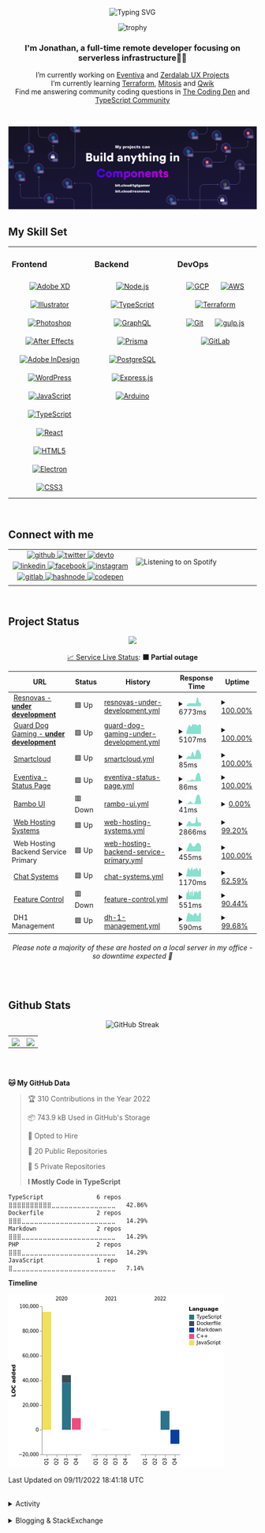 <div align="center">

![Typing SVG](https://readme-typing-svg.demolab.com?font=Fira+Code&pause=1000&color=1AA9F7¢er=true&vCenter=true&width=275&lines=%3C+%F0%9F%91%8B+Hola%2C+World!+%3E;%3C+%F0%9F%91%8B+Hello%2C+World!+%3E;%3C+%F0%9F%91%8B+Bonjour%2C+World!+%3E;%3C+%F0%9F%91%8B+Welcome%2C+World+%3E)

</div>

<div align="center">

![trophy](https://github-profile-trophy.vercel.app/?username=tgtgamer&no-bg=true&no-frame=true&column=-1&margin-w=15)

</div>  
  
<div align="center">
  
###  I'm Jonathan, a full-time remote developer focusing on serverless infrastructure👨‍💻

I’m currently working on [Eventiva](https://github.com/resnovas/eventiva) and [Zerdalab UX Projects](https://github.com/Zerdalab)  
I’m currently learning [Terraform](https://www.terraform.io/), [Mitosis](https://mitosis.builder.io/) and [Qwik](https://qwik.builder.io/)  
Find me answering community coding questions in [The Coding Den](https://discord.com/invite/code) and [TypeScript Community](https://discord.gg/typescript)

</div>
<br/>

<div align="center">

[![bit.cloud](./assets/Bit.cloud.png)](https://bit.cloud/tgtgamer)

</div>

## My Skill Set

<table><tr><td valign="top" width="33%">

### Frontend

<div align="center">  
<a href="https://www.adobe.com/in/products/xd.html" target="_blank"><img style="margin: 10px" src="https://profilinator.rishav.dev/skills-assets/adobexd.png" alt="Adobe XD" height="50" /></a>  
<a href="https://www.adobe.com/in/products/illustrator.html" target="_blank"><img style="margin: 10px" src="https://profilinator.rishav.dev/skills-assets/adobe_illustrator-icon.svg" alt="Illustrator" height="50" /></a>  
<a href="https://www.adobe.com/in/products/photoshop.html" target="_blank"><img style="margin: 10px" src="https://profilinator.rishav.dev/skills-assets/photoshop-plain.svg" alt="Photoshop" height="50" /></a>  
<a href="https://www.adobe.com/in/products/aftereffects.html" target="_blank"><img style="margin: 10px" src="https://profilinator.rishav.dev/skills-assets/aftereffects.png" alt="After Effects" height="50" /></a>  
<a href="https://www.adobe.com/in/products/indesign.html" target="_blank"><img style="margin: 10px" src="https://profilinator.rishav.dev/skills-assets/adobeindesign.svg" alt="Adobe InDesign" height="50" /></a>  
<a href="https://wordpress.com/" target="_blank"><img style="margin: 10px" src="https://profilinator.rishav.dev/skills-assets/wordpress.png" alt="WordPress" height="50" /></a>  
<a href="https://www.javascript.com/" target="_blank"><img style="margin: 10px" src="https://profilinator.rishav.dev/skills-assets/javascript-original.svg" alt="JavaScript" height="50" /></a>  
<a href="https://www.typescriptlang.org/" target="_blank"><img style="margin: 10px" src="https://profilinator.rishav.dev/skills-assets/typescript-original.svg" alt="TypeScript" height="50" /></a>  
<a href="https://reactjs.org/" target="_blank"><img style="margin: 10px" src="https://profilinator.rishav.dev/skills-assets/react-original-wordmark.svg" alt="React" height="50" /></a>  
<a href="https://en.wikipedia.org/wiki/HTML5" target="_blank"><img style="margin: 10px" src="https://profilinator.rishav.dev/skills-assets/html5-original-wordmark.svg" alt="HTML5" height="50" /></a>  
<a href="https://www.electronjs.org/" target="_blank"><img style="margin: 10px" src="https://profilinator.rishav.dev/skills-assets/electron-original.svg" alt="Electron" height="50" /></a>  
<a href="https://www.w3schools.com/css/" target="_blank"><img style="margin: 10px" src="https://profilinator.rishav.dev/skills-assets/css3-original-wordmark.svg" alt="CSS3" height="50" /></a>  
</div>

</td><td valign="top" width="33%">

### Backend

<div align="center">  
<a href="https://nodejs.org/" target="_blank"><img style="margin: 10px" src="https://profilinator.rishav.dev/skills-assets/nodejs-original-wordmark.svg" alt="Node.js" height="50" /></a>  
<a href="https://www.typescriptlang.org/" target="_blank"><img style="margin: 10px" src="https://profilinator.rishav.dev/skills-assets/typescript-original.svg" alt="TypeScript" height="50" /></a>  
<a href="https://graphql.org/" target="_blank"><img style="margin: 10px" src="https://profilinator.rishav.dev/skills-assets/graphql.png" alt="GraphQL" height="50" /></a>  
<a href="https://www.prisma.io/" target="_blank"><img style="margin: 10px" src="https://profilinator.rishav.dev/skills-assets/prisma.png" alt="Prisma" height="50" /></a>  
<a href="https://www.postgresql.org/" target="_blank"><img style="margin: 10px" src="https://profilinator.rishav.dev/skills-assets/postgresql-original-wordmark.svg" alt="PostgreSQL" height="50" /></a>  
<a href="https://expressjs.com/" target="_blank"><img style="margin: 10px" src="https://profilinator.rishav.dev/skills-assets/express-original-wordmark.svg" alt="Express.js" height="50" /></a>  
<a href="https://www.arduino.cc/" target="_blank"><img style="margin: 10px" src="https://profilinator.rishav.dev/skills-assets/arduino.png" alt="Arduino" height="50" /></a>  
</div>

</td><td valign="top" width="33%">

### DevOps

<div align="center">  
<a href="https://cloud.google.com/" target="_blank"><img style="margin: 10px" src="https://profilinator.rishav.dev/skills-assets/google_cloud-icon.svg" alt="GCP" height="50" /></a>  
<a href="https://aws.amazon.com/" target="_blank"><img style="margin: 10px" src="https://profilinator.rishav.dev/skills-assets/amazonwebservices-original-wordmark.svg" alt="AWS" height="50" /></a>  
<a href="https://www.terraform.io/" target="_blank"><img style="margin: 10px" src="https://profilinator.rishav.dev/skills-assets/terraformio-icon.svg" alt="Terraform" height="50" /></a>  
<a href="https://github.com/" target="_blank"><img style="margin: 10px" src="https://profilinator.rishav.dev/skills-assets/git-scm-icon.svg" alt="Git" height="50" /></a>  
<a href="https://gulpjs.com/" target="_blank"><img style="margin: 10px" src="https://profilinator.rishav.dev/skills-assets/gulp-plain.svg" alt="gulp.js" height="50" /></a>  
<a href="https://about.gitlab.com/" target="_blank"><img style="margin: 10px" src="https://profilinator.rishav.dev/skills-assets/gitlab.svg" alt="GitLab" height="50" /></a>  
</div>

</td></tr></table>

<br/>

## Connect with me

<table><tr><td valign="top" width="50%">

<div align="center">
<a href="https://github.com/TGTGamer" target="_blank">
<img src=https://img.shields.io/badge/github-%2324292e.svg?&style=for-the-badge&logo=github&logoColor=white alt=github style="margin-bottom: 5px;" />
</a>
<a href="https://twitter.com/TGTGamer" target="_blank">
<img src=https://img.shields.io/badge/twitter-%2300acee.svg?&style=for-the-badge&logo=twitter&logoColor=white alt=twitter style="margin-bottom: 5px;" />
</a>
<a href="https://dev.to/TGTGamer" target="_blank">
<img src=https://img.shields.io/badge/dev.to-%2308090A.svg?&style=for-the-badge&logo=dev.to&logoColor=white alt=devto style="margin-bottom: 5px;" />
</a>
<a href="https://linkedin.com/in/tgtgamer" target="_blank">
<img src=https://img.shields.io/badge/linkedin-%231E77B5.svg?&style=for-the-badge&logo=linkedin&logoColor=white alt=linkedin style="margin-bottom: 5px;" />
</a>
<a href="https://www.facebook.com/jonathanstevens144" target="_blank">
<img src=https://img.shields.io/badge/facebook-%232E87FB.svg?&style=for-the-badge&logo=facebook&logoColor=white alt=facebook style="margin-bottom: 5px;" />
</a>
<a href="https://instagram.com/tgtgamer" target="_blank">
<img src=https://img.shields.io/badge/instagram-%23000000.svg?&style=for-the-badge&logo=instagram&logoColor=white alt=instagram style="margin-bottom: 5px;" />
</a>
<a href="https://gitlab.com/TGTGamer" target="_blank">
<img src=https://img.shields.io/badge/gitlab-330F63.svg?&style=for-the-badge&logo=gitlab&logoColor=white alt=gitlab style="margin-bottom: 5px;" />
</a>
<a href="https://hashnode.com/@TGTGamer" target="_blank">
<img src=https://img.shields.io/badge/hashnode-%232962FF.svg?&style=for-the-badge&logo=hashnode&logoColor=white alt=hashnode style="margin-bottom: 5px;" />
</a>
<a href="https://codepen.com/TGTGamer" target="_blank">
<img src=https://img.shields.io/badge/codepen-%23131417.svg?&style=for-the-badge&logo=codepen&logoColor=white alt=codepen style="margin-bottom: 5px;" />
</a>  
</div>

</td><td valign="top" width="50%">

![Listening to on Spotify](https://spotify-github-profile.vercel.app/api/view?uid=21xc6lko2t6sn466piiwtnhuq&cover_image=true&theme=novatorem&bar_color_cover=true)

</td></tr></table>

<br/>

## Project Status

<p align="center">
    <img src=https://pagespeed-insights.herokuapp.com?url=github.com/TGTGamer/TGTGamer width="600px">
</p>
  
<div align="center">
  
[📈 Service Live Status](https://resnovas.github.io/Eventiva/): <!--live status--> **🟧 Partial outage**

<!--start: status pages-->
<!-- This summary is generated by Upptime (https://github.com/upptime/upptime) -->
<!-- Do not edit this manually, your changes will be overwritten -->
<!-- prettier-ignore -->
| URL | Status | History | Response Time | Uptime |
| --- | ------ | ------- | ------------- | ------ |
| <img alt="" src="https://icons.duckduckgo.com/ip3/resnovas.co.uk.ico" height="13"> [Resnovas - **under development**](https://resnovas.co.uk) | 🟩 Up | [resnovas-under-development.yml](https://github.com/TGTGamer/TGTGamer/commits/HEAD/history/resnovas-under-development.yml) | <details><summary><img alt="Response time graph" src="./graphs/resnovas-under-development/response-time-week.png" height="20"> 6773ms</summary><br><a href="https://TGTGamer.github.io/TGTGamer/history/resnovas-under-development"><img alt="Response time 2550" src="https://img.shields.io/endpoint?url=https%3A%2F%2Fraw.githubusercontent.com%2FTGTGamer%2FTGTGamer%2FHEAD%2Fapi%2Fresnovas-under-development%2Fresponse-time.json"></a><br><a href="https://TGTGamer.github.io/TGTGamer/history/resnovas-under-development"><img alt="24-hour response time 5728" src="https://img.shields.io/endpoint?url=https%3A%2F%2Fraw.githubusercontent.com%2FTGTGamer%2FTGTGamer%2FHEAD%2Fapi%2Fresnovas-under-development%2Fresponse-time-day.json"></a><br><a href="https://TGTGamer.github.io/TGTGamer/history/resnovas-under-development"><img alt="7-day response time 6773" src="https://img.shields.io/endpoint?url=https%3A%2F%2Fraw.githubusercontent.com%2FTGTGamer%2FTGTGamer%2FHEAD%2Fapi%2Fresnovas-under-development%2Fresponse-time-week.json"></a><br><a href="https://TGTGamer.github.io/TGTGamer/history/resnovas-under-development"><img alt="30-day response time 3390" src="https://img.shields.io/endpoint?url=https%3A%2F%2Fraw.githubusercontent.com%2FTGTGamer%2FTGTGamer%2FHEAD%2Fapi%2Fresnovas-under-development%2Fresponse-time-month.json"></a><br><a href="https://TGTGamer.github.io/TGTGamer/history/resnovas-under-development"><img alt="1-year response time 2550" src="https://img.shields.io/endpoint?url=https%3A%2F%2Fraw.githubusercontent.com%2FTGTGamer%2FTGTGamer%2FHEAD%2Fapi%2Fresnovas-under-development%2Fresponse-time-year.json"></a></details> | <details><summary><a href="https://TGTGamer.github.io/TGTGamer/history/resnovas-under-development">100.00%</a></summary><a href="https://TGTGamer.github.io/TGTGamer/history/resnovas-under-development"><img alt="All-time uptime 99.84%" src="https://img.shields.io/endpoint?url=https%3A%2F%2Fraw.githubusercontent.com%2FTGTGamer%2FTGTGamer%2FHEAD%2Fapi%2Fresnovas-under-development%2Fuptime.json"></a><br><a href="https://TGTGamer.github.io/TGTGamer/history/resnovas-under-development"><img alt="24-hour uptime 100.00%" src="https://img.shields.io/endpoint?url=https%3A%2F%2Fraw.githubusercontent.com%2FTGTGamer%2FTGTGamer%2FHEAD%2Fapi%2Fresnovas-under-development%2Fuptime-day.json"></a><br><a href="https://TGTGamer.github.io/TGTGamer/history/resnovas-under-development"><img alt="7-day uptime 100.00%" src="https://img.shields.io/endpoint?url=https%3A%2F%2Fraw.githubusercontent.com%2FTGTGamer%2FTGTGamer%2FHEAD%2Fapi%2Fresnovas-under-development%2Fuptime-week.json"></a><br><a href="https://TGTGamer.github.io/TGTGamer/history/resnovas-under-development"><img alt="30-day uptime 99.75%" src="https://img.shields.io/endpoint?url=https%3A%2F%2Fraw.githubusercontent.com%2FTGTGamer%2FTGTGamer%2FHEAD%2Fapi%2Fresnovas-under-development%2Fuptime-month.json"></a><br><a href="https://TGTGamer.github.io/TGTGamer/history/resnovas-under-development"><img alt="1-year uptime 99.84%" src="https://img.shields.io/endpoint?url=https%3A%2F%2Fraw.githubusercontent.com%2FTGTGamer%2FTGTGamer%2FHEAD%2Fapi%2Fresnovas-under-development%2Fuptime-year.json"></a></details>
| <img alt="" src="https://icons.duckduckgo.com/ip3/www.gdgaming.net.ico" height="13"> [Guard Dog Gaming - **under development**](https://www.gdgaming.net) | 🟩 Up | [guard-dog-gaming-under-development.yml](https://github.com/TGTGamer/TGTGamer/commits/HEAD/history/guard-dog-gaming-under-development.yml) | <details><summary><img alt="Response time graph" src="./graphs/guard-dog-gaming-under-development/response-time-week.png" height="20"> 5107ms</summary><br><a href="https://TGTGamer.github.io/TGTGamer/history/guard-dog-gaming-under-development"><img alt="Response time 1904" src="https://img.shields.io/endpoint?url=https%3A%2F%2Fraw.githubusercontent.com%2FTGTGamer%2FTGTGamer%2FHEAD%2Fapi%2Fguard-dog-gaming-under-development%2Fresponse-time.json"></a><br><a href="https://TGTGamer.github.io/TGTGamer/history/guard-dog-gaming-under-development"><img alt="24-hour response time 5142" src="https://img.shields.io/endpoint?url=https%3A%2F%2Fraw.githubusercontent.com%2FTGTGamer%2FTGTGamer%2FHEAD%2Fapi%2Fguard-dog-gaming-under-development%2Fresponse-time-day.json"></a><br><a href="https://TGTGamer.github.io/TGTGamer/history/guard-dog-gaming-under-development"><img alt="7-day response time 5107" src="https://img.shields.io/endpoint?url=https%3A%2F%2Fraw.githubusercontent.com%2FTGTGamer%2FTGTGamer%2FHEAD%2Fapi%2Fguard-dog-gaming-under-development%2Fresponse-time-week.json"></a><br><a href="https://TGTGamer.github.io/TGTGamer/history/guard-dog-gaming-under-development"><img alt="30-day response time 2445" src="https://img.shields.io/endpoint?url=https%3A%2F%2Fraw.githubusercontent.com%2FTGTGamer%2FTGTGamer%2FHEAD%2Fapi%2Fguard-dog-gaming-under-development%2Fresponse-time-month.json"></a><br><a href="https://TGTGamer.github.io/TGTGamer/history/guard-dog-gaming-under-development"><img alt="1-year response time 1904" src="https://img.shields.io/endpoint?url=https%3A%2F%2Fraw.githubusercontent.com%2FTGTGamer%2FTGTGamer%2FHEAD%2Fapi%2Fguard-dog-gaming-under-development%2Fresponse-time-year.json"></a></details> | <details><summary><a href="https://TGTGamer.github.io/TGTGamer/history/guard-dog-gaming-under-development">100.00%</a></summary><a href="https://TGTGamer.github.io/TGTGamer/history/guard-dog-gaming-under-development"><img alt="All-time uptime 99.87%" src="https://img.shields.io/endpoint?url=https%3A%2F%2Fraw.githubusercontent.com%2FTGTGamer%2FTGTGamer%2FHEAD%2Fapi%2Fguard-dog-gaming-under-development%2Fuptime.json"></a><br><a href="https://TGTGamer.github.io/TGTGamer/history/guard-dog-gaming-under-development"><img alt="24-hour uptime 100.00%" src="https://img.shields.io/endpoint?url=https%3A%2F%2Fraw.githubusercontent.com%2FTGTGamer%2FTGTGamer%2FHEAD%2Fapi%2Fguard-dog-gaming-under-development%2Fuptime-day.json"></a><br><a href="https://TGTGamer.github.io/TGTGamer/history/guard-dog-gaming-under-development"><img alt="7-day uptime 100.00%" src="https://img.shields.io/endpoint?url=https%3A%2F%2Fraw.githubusercontent.com%2FTGTGamer%2FTGTGamer%2FHEAD%2Fapi%2Fguard-dog-gaming-under-development%2Fuptime-week.json"></a><br><a href="https://TGTGamer.github.io/TGTGamer/history/guard-dog-gaming-under-development"><img alt="30-day uptime 99.80%" src="https://img.shields.io/endpoint?url=https%3A%2F%2Fraw.githubusercontent.com%2FTGTGamer%2FTGTGamer%2FHEAD%2Fapi%2Fguard-dog-gaming-under-development%2Fuptime-month.json"></a><br><a href="https://TGTGamer.github.io/TGTGamer/history/guard-dog-gaming-under-development"><img alt="1-year uptime 99.87%" src="https://img.shields.io/endpoint?url=https%3A%2F%2Fraw.githubusercontent.com%2FTGTGamer%2FTGTGamer%2FHEAD%2Fapi%2Fguard-dog-gaming-under-development%2Fuptime-year.json"></a></details>
| <img alt="" src="https://icons.duckduckgo.com/ip3/resnovas.github.io.ico" height="13"> [Smartcloud](https://resnovas.github.io/smartcloud/) | 🟩 Up | [smartcloud.yml](https://github.com/TGTGamer/TGTGamer/commits/HEAD/history/smartcloud.yml) | <details><summary><img alt="Response time graph" src="./graphs/smartcloud/response-time-week.png" height="20"> 85ms</summary><br><a href="https://TGTGamer.github.io/TGTGamer/history/smartcloud"><img alt="Response time 89" src="https://img.shields.io/endpoint?url=https%3A%2F%2Fraw.githubusercontent.com%2FTGTGamer%2FTGTGamer%2FHEAD%2Fapi%2Fsmartcloud%2Fresponse-time.json"></a><br><a href="https://TGTGamer.github.io/TGTGamer/history/smartcloud"><img alt="24-hour response time 68" src="https://img.shields.io/endpoint?url=https%3A%2F%2Fraw.githubusercontent.com%2FTGTGamer%2FTGTGamer%2FHEAD%2Fapi%2Fsmartcloud%2Fresponse-time-day.json"></a><br><a href="https://TGTGamer.github.io/TGTGamer/history/smartcloud"><img alt="7-day response time 85" src="https://img.shields.io/endpoint?url=https%3A%2F%2Fraw.githubusercontent.com%2FTGTGamer%2FTGTGamer%2FHEAD%2Fapi%2Fsmartcloud%2Fresponse-time-week.json"></a><br><a href="https://TGTGamer.github.io/TGTGamer/history/smartcloud"><img alt="30-day response time 87" src="https://img.shields.io/endpoint?url=https%3A%2F%2Fraw.githubusercontent.com%2FTGTGamer%2FTGTGamer%2FHEAD%2Fapi%2Fsmartcloud%2Fresponse-time-month.json"></a><br><a href="https://TGTGamer.github.io/TGTGamer/history/smartcloud"><img alt="1-year response time 89" src="https://img.shields.io/endpoint?url=https%3A%2F%2Fraw.githubusercontent.com%2FTGTGamer%2FTGTGamer%2FHEAD%2Fapi%2Fsmartcloud%2Fresponse-time-year.json"></a></details> | <details><summary><a href="https://TGTGamer.github.io/TGTGamer/history/smartcloud">100.00%</a></summary><a href="https://TGTGamer.github.io/TGTGamer/history/smartcloud"><img alt="All-time uptime 100.00%" src="https://img.shields.io/endpoint?url=https%3A%2F%2Fraw.githubusercontent.com%2FTGTGamer%2FTGTGamer%2FHEAD%2Fapi%2Fsmartcloud%2Fuptime.json"></a><br><a href="https://TGTGamer.github.io/TGTGamer/history/smartcloud"><img alt="24-hour uptime 100.00%" src="https://img.shields.io/endpoint?url=https%3A%2F%2Fraw.githubusercontent.com%2FTGTGamer%2FTGTGamer%2FHEAD%2Fapi%2Fsmartcloud%2Fuptime-day.json"></a><br><a href="https://TGTGamer.github.io/TGTGamer/history/smartcloud"><img alt="7-day uptime 100.00%" src="https://img.shields.io/endpoint?url=https%3A%2F%2Fraw.githubusercontent.com%2FTGTGamer%2FTGTGamer%2FHEAD%2Fapi%2Fsmartcloud%2Fuptime-week.json"></a><br><a href="https://TGTGamer.github.io/TGTGamer/history/smartcloud"><img alt="30-day uptime 100.00%" src="https://img.shields.io/endpoint?url=https%3A%2F%2Fraw.githubusercontent.com%2FTGTGamer%2FTGTGamer%2FHEAD%2Fapi%2Fsmartcloud%2Fuptime-month.json"></a><br><a href="https://TGTGamer.github.io/TGTGamer/history/smartcloud"><img alt="1-year uptime 100.00%" src="https://img.shields.io/endpoint?url=https%3A%2F%2Fraw.githubusercontent.com%2FTGTGamer%2FTGTGamer%2FHEAD%2Fapi%2Fsmartcloud%2Fuptime-year.json"></a></details>
| <img alt="" src="https://icons.duckduckgo.com/ip3/resnovas.github.io.ico" height="13"> [Eventiva - Status Page](https://resnovas.github.io/Eventiva) | 🟩 Up | [eventiva-status-page.yml](https://github.com/TGTGamer/TGTGamer/commits/HEAD/history/eventiva-status-page.yml) | <details><summary><img alt="Response time graph" src="./graphs/eventiva-status-page/response-time-week.png" height="20"> 86ms</summary><br><a href="https://TGTGamer.github.io/TGTGamer/history/eventiva-status-page"><img alt="Response time 75" src="https://img.shields.io/endpoint?url=https%3A%2F%2Fraw.githubusercontent.com%2FTGTGamer%2FTGTGamer%2FHEAD%2Fapi%2Feventiva-status-page%2Fresponse-time.json"></a><br><a href="https://TGTGamer.github.io/TGTGamer/history/eventiva-status-page"><img alt="24-hour response time 23" src="https://img.shields.io/endpoint?url=https%3A%2F%2Fraw.githubusercontent.com%2FTGTGamer%2FTGTGamer%2FHEAD%2Fapi%2Feventiva-status-page%2Fresponse-time-day.json"></a><br><a href="https://TGTGamer.github.io/TGTGamer/history/eventiva-status-page"><img alt="7-day response time 86" src="https://img.shields.io/endpoint?url=https%3A%2F%2Fraw.githubusercontent.com%2FTGTGamer%2FTGTGamer%2FHEAD%2Fapi%2Feventiva-status-page%2Fresponse-time-week.json"></a><br><a href="https://TGTGamer.github.io/TGTGamer/history/eventiva-status-page"><img alt="30-day response time 66" src="https://img.shields.io/endpoint?url=https%3A%2F%2Fraw.githubusercontent.com%2FTGTGamer%2FTGTGamer%2FHEAD%2Fapi%2Feventiva-status-page%2Fresponse-time-month.json"></a><br><a href="https://TGTGamer.github.io/TGTGamer/history/eventiva-status-page"><img alt="1-year response time 75" src="https://img.shields.io/endpoint?url=https%3A%2F%2Fraw.githubusercontent.com%2FTGTGamer%2FTGTGamer%2FHEAD%2Fapi%2Feventiva-status-page%2Fresponse-time-year.json"></a></details> | <details><summary><a href="https://TGTGamer.github.io/TGTGamer/history/eventiva-status-page">100.00%</a></summary><a href="https://TGTGamer.github.io/TGTGamer/history/eventiva-status-page"><img alt="All-time uptime 100.00%" src="https://img.shields.io/endpoint?url=https%3A%2F%2Fraw.githubusercontent.com%2FTGTGamer%2FTGTGamer%2FHEAD%2Fapi%2Feventiva-status-page%2Fuptime.json"></a><br><a href="https://TGTGamer.github.io/TGTGamer/history/eventiva-status-page"><img alt="24-hour uptime 100.00%" src="https://img.shields.io/endpoint?url=https%3A%2F%2Fraw.githubusercontent.com%2FTGTGamer%2FTGTGamer%2FHEAD%2Fapi%2Feventiva-status-page%2Fuptime-day.json"></a><br><a href="https://TGTGamer.github.io/TGTGamer/history/eventiva-status-page"><img alt="7-day uptime 100.00%" src="https://img.shields.io/endpoint?url=https%3A%2F%2Fraw.githubusercontent.com%2FTGTGamer%2FTGTGamer%2FHEAD%2Fapi%2Feventiva-status-page%2Fuptime-week.json"></a><br><a href="https://TGTGamer.github.io/TGTGamer/history/eventiva-status-page"><img alt="30-day uptime 100.00%" src="https://img.shields.io/endpoint?url=https%3A%2F%2Fraw.githubusercontent.com%2FTGTGamer%2FTGTGamer%2FHEAD%2Fapi%2Feventiva-status-page%2Fuptime-month.json"></a><br><a href="https://TGTGamer.github.io/TGTGamer/history/eventiva-status-page"><img alt="1-year uptime 100.00%" src="https://img.shields.io/endpoint?url=https%3A%2F%2Fraw.githubusercontent.com%2FTGTGamer%2FTGTGamer%2FHEAD%2Fapi%2Feventiva-status-page%2Fuptime-year.json"></a></details>
| <img alt="" src="https://icons.duckduckgo.com/ip3/resnovas.github.io.ico" height="13"> [Rambo UI](https://resnovas.github.io/Rambo-UI) | 🟥 Down | [rambo-ui.yml](https://github.com/TGTGamer/TGTGamer/commits/HEAD/history/rambo-ui.yml) | <details><summary><img alt="Response time graph" src="./graphs/rambo-ui/response-time-week.png" height="20"> 41ms</summary><br><a href="https://TGTGamer.github.io/TGTGamer/history/rambo-ui"><img alt="Response time 31" src="https://img.shields.io/endpoint?url=https%3A%2F%2Fraw.githubusercontent.com%2FTGTGamer%2FTGTGamer%2FHEAD%2Fapi%2Frambo-ui%2Fresponse-time.json"></a><br><a href="https://TGTGamer.github.io/TGTGamer/history/rambo-ui"><img alt="24-hour response time 23" src="https://img.shields.io/endpoint?url=https%3A%2F%2Fraw.githubusercontent.com%2FTGTGamer%2FTGTGamer%2FHEAD%2Fapi%2Frambo-ui%2Fresponse-time-day.json"></a><br><a href="https://TGTGamer.github.io/TGTGamer/history/rambo-ui"><img alt="7-day response time 41" src="https://img.shields.io/endpoint?url=https%3A%2F%2Fraw.githubusercontent.com%2FTGTGamer%2FTGTGamer%2FHEAD%2Fapi%2Frambo-ui%2Fresponse-time-week.json"></a><br><a href="https://TGTGamer.github.io/TGTGamer/history/rambo-ui"><img alt="30-day response time 31" src="https://img.shields.io/endpoint?url=https%3A%2F%2Fraw.githubusercontent.com%2FTGTGamer%2FTGTGamer%2FHEAD%2Fapi%2Frambo-ui%2Fresponse-time-month.json"></a><br><a href="https://TGTGamer.github.io/TGTGamer/history/rambo-ui"><img alt="1-year response time 31" src="https://img.shields.io/endpoint?url=https%3A%2F%2Fraw.githubusercontent.com%2FTGTGamer%2FTGTGamer%2FHEAD%2Fapi%2Frambo-ui%2Fresponse-time-year.json"></a></details> | <details><summary><a href="https://TGTGamer.github.io/TGTGamer/history/rambo-ui">0.00%</a></summary><a href="https://TGTGamer.github.io/TGTGamer/history/rambo-ui"><img alt="All-time uptime 0.00%" src="https://img.shields.io/endpoint?url=https%3A%2F%2Fraw.githubusercontent.com%2FTGTGamer%2FTGTGamer%2FHEAD%2Fapi%2Frambo-ui%2Fuptime.json"></a><br><a href="https://TGTGamer.github.io/TGTGamer/history/rambo-ui"><img alt="24-hour uptime 0.00%" src="https://img.shields.io/endpoint?url=https%3A%2F%2Fraw.githubusercontent.com%2FTGTGamer%2FTGTGamer%2FHEAD%2Fapi%2Frambo-ui%2Fuptime-day.json"></a><br><a href="https://TGTGamer.github.io/TGTGamer/history/rambo-ui"><img alt="7-day uptime 0.00%" src="https://img.shields.io/endpoint?url=https%3A%2F%2Fraw.githubusercontent.com%2FTGTGamer%2FTGTGamer%2FHEAD%2Fapi%2Frambo-ui%2Fuptime-week.json"></a><br><a href="https://TGTGamer.github.io/TGTGamer/history/rambo-ui"><img alt="30-day uptime 1.38%" src="https://img.shields.io/endpoint?url=https%3A%2F%2Fraw.githubusercontent.com%2FTGTGamer%2FTGTGamer%2FHEAD%2Fapi%2Frambo-ui%2Fuptime-month.json"></a><br><a href="https://TGTGamer.github.io/TGTGamer/history/rambo-ui"><img alt="1-year uptime 0.00%" src="https://img.shields.io/endpoint?url=https%3A%2F%2Fraw.githubusercontent.com%2FTGTGamer%2FTGTGamer%2FHEAD%2Fapi%2Frambo-ui%2Fuptime-year.json"></a></details>
| <img alt="" src="https://icons.duckduckgo.com/ip3/panel.resnovas.net.ico" height="13"> [Web Hosting Systems](http://panel.resnovas.net/) | 🟩 Up | [web-hosting-systems.yml](https://github.com/TGTGamer/TGTGamer/commits/HEAD/history/web-hosting-systems.yml) | <details><summary><img alt="Response time graph" src="./graphs/web-hosting-systems/response-time-week.png" height="20"> 2866ms</summary><br><a href="https://TGTGamer.github.io/TGTGamer/history/web-hosting-systems"><img alt="Response time 3104" src="https://img.shields.io/endpoint?url=https%3A%2F%2Fraw.githubusercontent.com%2FTGTGamer%2FTGTGamer%2FHEAD%2Fapi%2Fweb-hosting-systems%2Fresponse-time.json"></a><br><a href="https://TGTGamer.github.io/TGTGamer/history/web-hosting-systems"><img alt="24-hour response time 2271" src="https://img.shields.io/endpoint?url=https%3A%2F%2Fraw.githubusercontent.com%2FTGTGamer%2FTGTGamer%2FHEAD%2Fapi%2Fweb-hosting-systems%2Fresponse-time-day.json"></a><br><a href="https://TGTGamer.github.io/TGTGamer/history/web-hosting-systems"><img alt="7-day response time 2866" src="https://img.shields.io/endpoint?url=https%3A%2F%2Fraw.githubusercontent.com%2FTGTGamer%2FTGTGamer%2FHEAD%2Fapi%2Fweb-hosting-systems%2Fresponse-time-week.json"></a><br><a href="https://TGTGamer.github.io/TGTGamer/history/web-hosting-systems"><img alt="30-day response time 3223" src="https://img.shields.io/endpoint?url=https%3A%2F%2Fraw.githubusercontent.com%2FTGTGamer%2FTGTGamer%2FHEAD%2Fapi%2Fweb-hosting-systems%2Fresponse-time-month.json"></a><br><a href="https://TGTGamer.github.io/TGTGamer/history/web-hosting-systems"><img alt="1-year response time 3104" src="https://img.shields.io/endpoint?url=https%3A%2F%2Fraw.githubusercontent.com%2FTGTGamer%2FTGTGamer%2FHEAD%2Fapi%2Fweb-hosting-systems%2Fresponse-time-year.json"></a></details> | <details><summary><a href="https://TGTGamer.github.io/TGTGamer/history/web-hosting-systems">99.20%</a></summary><a href="https://TGTGamer.github.io/TGTGamer/history/web-hosting-systems"><img alt="All-time uptime 99.83%" src="https://img.shields.io/endpoint?url=https%3A%2F%2Fraw.githubusercontent.com%2FTGTGamer%2FTGTGamer%2FHEAD%2Fapi%2Fweb-hosting-systems%2Fuptime.json"></a><br><a href="https://TGTGamer.github.io/TGTGamer/history/web-hosting-systems"><img alt="24-hour uptime 100.00%" src="https://img.shields.io/endpoint?url=https%3A%2F%2Fraw.githubusercontent.com%2FTGTGamer%2FTGTGamer%2FHEAD%2Fapi%2Fweb-hosting-systems%2Fuptime-day.json"></a><br><a href="https://TGTGamer.github.io/TGTGamer/history/web-hosting-systems"><img alt="7-day uptime 99.20%" src="https://img.shields.io/endpoint?url=https%3A%2F%2Fraw.githubusercontent.com%2FTGTGamer%2FTGTGamer%2FHEAD%2Fapi%2Fweb-hosting-systems%2Fuptime-week.json"></a><br><a href="https://TGTGamer.github.io/TGTGamer/history/web-hosting-systems"><img alt="30-day uptime 99.77%" src="https://img.shields.io/endpoint?url=https%3A%2F%2Fraw.githubusercontent.com%2FTGTGamer%2FTGTGamer%2FHEAD%2Fapi%2Fweb-hosting-systems%2Fuptime-month.json"></a><br><a href="https://TGTGamer.github.io/TGTGamer/history/web-hosting-systems"><img alt="1-year uptime 99.83%" src="https://img.shields.io/endpoint?url=https%3A%2F%2Fraw.githubusercontent.com%2FTGTGamer%2FTGTGamer%2FHEAD%2Fapi%2Fweb-hosting-systems%2Fuptime-year.json"></a></details>
| <img alt="" src="https://icons.duckduckgo.com/ip3/null.ico" height="13"> Web Hosting Backend Service Primary | 🟩 Up | [web-hosting-backend-service-primary.yml](https://github.com/TGTGamer/TGTGamer/commits/HEAD/history/web-hosting-backend-service-primary.yml) | <details><summary><img alt="Response time graph" src="./graphs/web-hosting-backend-service-primary/response-time-week.png" height="20"> 455ms</summary><br><a href="https://TGTGamer.github.io/TGTGamer/history/web-hosting-backend-service-primary"><img alt="Response time 496" src="https://img.shields.io/endpoint?url=https%3A%2F%2Fraw.githubusercontent.com%2FTGTGamer%2FTGTGamer%2FHEAD%2Fapi%2Fweb-hosting-backend-service-primary%2Fresponse-time.json"></a><br><a href="https://TGTGamer.github.io/TGTGamer/history/web-hosting-backend-service-primary"><img alt="24-hour response time 354" src="https://img.shields.io/endpoint?url=https%3A%2F%2Fraw.githubusercontent.com%2FTGTGamer%2FTGTGamer%2FHEAD%2Fapi%2Fweb-hosting-backend-service-primary%2Fresponse-time-day.json"></a><br><a href="https://TGTGamer.github.io/TGTGamer/history/web-hosting-backend-service-primary"><img alt="7-day response time 455" src="https://img.shields.io/endpoint?url=https%3A%2F%2Fraw.githubusercontent.com%2FTGTGamer%2FTGTGamer%2FHEAD%2Fapi%2Fweb-hosting-backend-service-primary%2Fresponse-time-week.json"></a><br><a href="https://TGTGamer.github.io/TGTGamer/history/web-hosting-backend-service-primary"><img alt="30-day response time 464" src="https://img.shields.io/endpoint?url=https%3A%2F%2Fraw.githubusercontent.com%2FTGTGamer%2FTGTGamer%2FHEAD%2Fapi%2Fweb-hosting-backend-service-primary%2Fresponse-time-month.json"></a><br><a href="https://TGTGamer.github.io/TGTGamer/history/web-hosting-backend-service-primary"><img alt="1-year response time 496" src="https://img.shields.io/endpoint?url=https%3A%2F%2Fraw.githubusercontent.com%2FTGTGamer%2FTGTGamer%2FHEAD%2Fapi%2Fweb-hosting-backend-service-primary%2Fresponse-time-year.json"></a></details> | <details><summary><a href="https://TGTGamer.github.io/TGTGamer/history/web-hosting-backend-service-primary">100.00%</a></summary><a href="https://TGTGamer.github.io/TGTGamer/history/web-hosting-backend-service-primary"><img alt="All-time uptime 100.00%" src="https://img.shields.io/endpoint?url=https%3A%2F%2Fraw.githubusercontent.com%2FTGTGamer%2FTGTGamer%2FHEAD%2Fapi%2Fweb-hosting-backend-service-primary%2Fuptime.json"></a><br><a href="https://TGTGamer.github.io/TGTGamer/history/web-hosting-backend-service-primary"><img alt="24-hour uptime 100.00%" src="https://img.shields.io/endpoint?url=https%3A%2F%2Fraw.githubusercontent.com%2FTGTGamer%2FTGTGamer%2FHEAD%2Fapi%2Fweb-hosting-backend-service-primary%2Fuptime-day.json"></a><br><a href="https://TGTGamer.github.io/TGTGamer/history/web-hosting-backend-service-primary"><img alt="7-day uptime 100.00%" src="https://img.shields.io/endpoint?url=https%3A%2F%2Fraw.githubusercontent.com%2FTGTGamer%2FTGTGamer%2FHEAD%2Fapi%2Fweb-hosting-backend-service-primary%2Fuptime-week.json"></a><br><a href="https://TGTGamer.github.io/TGTGamer/history/web-hosting-backend-service-primary"><img alt="30-day uptime 100.00%" src="https://img.shields.io/endpoint?url=https%3A%2F%2Fraw.githubusercontent.com%2FTGTGamer%2FTGTGamer%2FHEAD%2Fapi%2Fweb-hosting-backend-service-primary%2Fuptime-month.json"></a><br><a href="https://TGTGamer.github.io/TGTGamer/history/web-hosting-backend-service-primary"><img alt="1-year uptime 100.00%" src="https://img.shields.io/endpoint?url=https%3A%2F%2Fraw.githubusercontent.com%2FTGTGamer%2FTGTGamer%2FHEAD%2Fapi%2Fweb-hosting-backend-service-primary%2Fuptime-year.json"></a></details>
| <img alt="" src="https://icons.duckduckgo.com/ip3/chat.resnovas.com.ico" height="13"> [Chat Systems](https://chat.resnovas.com) | 🟩 Up | [chat-systems.yml](https://github.com/TGTGamer/TGTGamer/commits/HEAD/history/chat-systems.yml) | <details><summary><img alt="Response time graph" src="./graphs/chat-systems/response-time-week.png" height="20"> 1170ms</summary><br><a href="https://TGTGamer.github.io/TGTGamer/history/chat-systems"><img alt="Response time 1102" src="https://img.shields.io/endpoint?url=https%3A%2F%2Fraw.githubusercontent.com%2FTGTGamer%2FTGTGamer%2FHEAD%2Fapi%2Fchat-systems%2Fresponse-time.json"></a><br><a href="https://TGTGamer.github.io/TGTGamer/history/chat-systems"><img alt="24-hour response time 1018" src="https://img.shields.io/endpoint?url=https%3A%2F%2Fraw.githubusercontent.com%2FTGTGamer%2FTGTGamer%2FHEAD%2Fapi%2Fchat-systems%2Fresponse-time-day.json"></a><br><a href="https://TGTGamer.github.io/TGTGamer/history/chat-systems"><img alt="7-day response time 1170" src="https://img.shields.io/endpoint?url=https%3A%2F%2Fraw.githubusercontent.com%2FTGTGamer%2FTGTGamer%2FHEAD%2Fapi%2Fchat-systems%2Fresponse-time-week.json"></a><br><a href="https://TGTGamer.github.io/TGTGamer/history/chat-systems"><img alt="30-day response time 1180" src="https://img.shields.io/endpoint?url=https%3A%2F%2Fraw.githubusercontent.com%2FTGTGamer%2FTGTGamer%2FHEAD%2Fapi%2Fchat-systems%2Fresponse-time-month.json"></a><br><a href="https://TGTGamer.github.io/TGTGamer/history/chat-systems"><img alt="1-year response time 1102" src="https://img.shields.io/endpoint?url=https%3A%2F%2Fraw.githubusercontent.com%2FTGTGamer%2FTGTGamer%2FHEAD%2Fapi%2Fchat-systems%2Fresponse-time-year.json"></a></details> | <details><summary><a href="https://TGTGamer.github.io/TGTGamer/history/chat-systems">62.59%</a></summary><a href="https://TGTGamer.github.io/TGTGamer/history/chat-systems"><img alt="All-time uptime 54.69%" src="https://img.shields.io/endpoint?url=https%3A%2F%2Fraw.githubusercontent.com%2FTGTGamer%2FTGTGamer%2FHEAD%2Fapi%2Fchat-systems%2Fuptime.json"></a><br><a href="https://TGTGamer.github.io/TGTGamer/history/chat-systems"><img alt="24-hour uptime 100.00%" src="https://img.shields.io/endpoint?url=https%3A%2F%2Fraw.githubusercontent.com%2FTGTGamer%2FTGTGamer%2FHEAD%2Fapi%2Fchat-systems%2Fuptime-day.json"></a><br><a href="https://TGTGamer.github.io/TGTGamer/history/chat-systems"><img alt="7-day uptime 62.59%" src="https://img.shields.io/endpoint?url=https%3A%2F%2Fraw.githubusercontent.com%2FTGTGamer%2FTGTGamer%2FHEAD%2Fapi%2Fchat-systems%2Fuptime-week.json"></a><br><a href="https://TGTGamer.github.io/TGTGamer/history/chat-systems"><img alt="30-day uptime 49.49%" src="https://img.shields.io/endpoint?url=https%3A%2F%2Fraw.githubusercontent.com%2FTGTGamer%2FTGTGamer%2FHEAD%2Fapi%2Fchat-systems%2Fuptime-month.json"></a><br><a href="https://TGTGamer.github.io/TGTGamer/history/chat-systems"><img alt="1-year uptime 54.69%" src="https://img.shields.io/endpoint?url=https%3A%2F%2Fraw.githubusercontent.com%2FTGTGamer%2FTGTGamer%2FHEAD%2Fapi%2Fchat-systems%2Fuptime-year.json"></a></details>
| <img alt="" src="https://icons.duckduckgo.com/ip3/feature.resnovas.com.ico" height="13"> [Feature Control](https://feature.resnovas.com) | 🟥 Down | [feature-control.yml](https://github.com/TGTGamer/TGTGamer/commits/HEAD/history/feature-control.yml) | <details><summary><img alt="Response time graph" src="./graphs/feature-control/response-time-week.png" height="20"> 551ms</summary><br><a href="https://TGTGamer.github.io/TGTGamer/history/feature-control"><img alt="Response time 485" src="https://img.shields.io/endpoint?url=https%3A%2F%2Fraw.githubusercontent.com%2FTGTGamer%2FTGTGamer%2FHEAD%2Fapi%2Ffeature-control%2Fresponse-time.json"></a><br><a href="https://TGTGamer.github.io/TGTGamer/history/feature-control"><img alt="24-hour response time 605" src="https://img.shields.io/endpoint?url=https%3A%2F%2Fraw.githubusercontent.com%2FTGTGamer%2FTGTGamer%2FHEAD%2Fapi%2Ffeature-control%2Fresponse-time-day.json"></a><br><a href="https://TGTGamer.github.io/TGTGamer/history/feature-control"><img alt="7-day response time 551" src="https://img.shields.io/endpoint?url=https%3A%2F%2Fraw.githubusercontent.com%2FTGTGamer%2FTGTGamer%2FHEAD%2Fapi%2Ffeature-control%2Fresponse-time-week.json"></a><br><a href="https://TGTGamer.github.io/TGTGamer/history/feature-control"><img alt="30-day response time 567" src="https://img.shields.io/endpoint?url=https%3A%2F%2Fraw.githubusercontent.com%2FTGTGamer%2FTGTGamer%2FHEAD%2Fapi%2Ffeature-control%2Fresponse-time-month.json"></a><br><a href="https://TGTGamer.github.io/TGTGamer/history/feature-control"><img alt="1-year response time 485" src="https://img.shields.io/endpoint?url=https%3A%2F%2Fraw.githubusercontent.com%2FTGTGamer%2FTGTGamer%2FHEAD%2Fapi%2Ffeature-control%2Fresponse-time-year.json"></a></details> | <details><summary><a href="https://TGTGamer.github.io/TGTGamer/history/feature-control">90.44%</a></summary><a href="https://TGTGamer.github.io/TGTGamer/history/feature-control"><img alt="All-time uptime 58.80%" src="https://img.shields.io/endpoint?url=https%3A%2F%2Fraw.githubusercontent.com%2FTGTGamer%2FTGTGamer%2FHEAD%2Fapi%2Ffeature-control%2Fuptime.json"></a><br><a href="https://TGTGamer.github.io/TGTGamer/history/feature-control"><img alt="24-hour uptime 97.69%" src="https://img.shields.io/endpoint?url=https%3A%2F%2Fraw.githubusercontent.com%2FTGTGamer%2FTGTGamer%2FHEAD%2Fapi%2Ffeature-control%2Fuptime-day.json"></a><br><a href="https://TGTGamer.github.io/TGTGamer/history/feature-control"><img alt="7-day uptime 90.44%" src="https://img.shields.io/endpoint?url=https%3A%2F%2Fraw.githubusercontent.com%2FTGTGamer%2FTGTGamer%2FHEAD%2Fapi%2Ffeature-control%2Fuptime-week.json"></a><br><a href="https://TGTGamer.github.io/TGTGamer/history/feature-control"><img alt="30-day uptime 55.79%" src="https://img.shields.io/endpoint?url=https%3A%2F%2Fraw.githubusercontent.com%2FTGTGamer%2FTGTGamer%2FHEAD%2Fapi%2Ffeature-control%2Fuptime-month.json"></a><br><a href="https://TGTGamer.github.io/TGTGamer/history/feature-control"><img alt="1-year uptime 58.80%" src="https://img.shields.io/endpoint?url=https%3A%2F%2Fraw.githubusercontent.com%2FTGTGamer%2FTGTGamer%2FHEAD%2Fapi%2Ffeature-control%2Fuptime-year.json"></a></details>
| <img alt="" src="https://icons.duckduckgo.com/ip3/null.ico" height="13"> DH1 Management | 🟩 Up | [dh-1-management.yml](https://github.com/TGTGamer/TGTGamer/commits/HEAD/history/dh-1-management.yml) | <details><summary><img alt="Response time graph" src="./graphs/dh-1-management/response-time-week.png" height="20"> 590ms</summary><br><a href="https://TGTGamer.github.io/TGTGamer/history/dh-1-management"><img alt="Response time 576" src="https://img.shields.io/endpoint?url=https%3A%2F%2Fraw.githubusercontent.com%2FTGTGamer%2FTGTGamer%2FHEAD%2Fapi%2Fdh-1-management%2Fresponse-time.json"></a><br><a href="https://TGTGamer.github.io/TGTGamer/history/dh-1-management"><img alt="24-hour response time 615" src="https://img.shields.io/endpoint?url=https%3A%2F%2Fraw.githubusercontent.com%2FTGTGamer%2FTGTGamer%2FHEAD%2Fapi%2Fdh-1-management%2Fresponse-time-day.json"></a><br><a href="https://TGTGamer.github.io/TGTGamer/history/dh-1-management"><img alt="7-day response time 590" src="https://img.shields.io/endpoint?url=https%3A%2F%2Fraw.githubusercontent.com%2FTGTGamer%2FTGTGamer%2FHEAD%2Fapi%2Fdh-1-management%2Fresponse-time-week.json"></a><br><a href="https://TGTGamer.github.io/TGTGamer/history/dh-1-management"><img alt="30-day response time 585" src="https://img.shields.io/endpoint?url=https%3A%2F%2Fraw.githubusercontent.com%2FTGTGamer%2FTGTGamer%2FHEAD%2Fapi%2Fdh-1-management%2Fresponse-time-month.json"></a><br><a href="https://TGTGamer.github.io/TGTGamer/history/dh-1-management"><img alt="1-year response time 576" src="https://img.shields.io/endpoint?url=https%3A%2F%2Fraw.githubusercontent.com%2FTGTGamer%2FTGTGamer%2FHEAD%2Fapi%2Fdh-1-management%2Fresponse-time-year.json"></a></details> | <details><summary><a href="https://TGTGamer.github.io/TGTGamer/history/dh-1-management">99.68%</a></summary><a href="https://TGTGamer.github.io/TGTGamer/history/dh-1-management"><img alt="All-time uptime 62.41%" src="https://img.shields.io/endpoint?url=https%3A%2F%2Fraw.githubusercontent.com%2FTGTGamer%2FTGTGamer%2FHEAD%2Fapi%2Fdh-1-management%2Fuptime.json"></a><br><a href="https://TGTGamer.github.io/TGTGamer/history/dh-1-management"><img alt="24-hour uptime 100.00%" src="https://img.shields.io/endpoint?url=https%3A%2F%2Fraw.githubusercontent.com%2FTGTGamer%2FTGTGamer%2FHEAD%2Fapi%2Fdh-1-management%2Fuptime-day.json"></a><br><a href="https://TGTGamer.github.io/TGTGamer/history/dh-1-management"><img alt="7-day uptime 99.68%" src="https://img.shields.io/endpoint?url=https%3A%2F%2Fraw.githubusercontent.com%2FTGTGamer%2FTGTGamer%2FHEAD%2Fapi%2Fdh-1-management%2Fuptime-week.json"></a><br><a href="https://TGTGamer.github.io/TGTGamer/history/dh-1-management"><img alt="30-day uptime 61.26%" src="https://img.shields.io/endpoint?url=https%3A%2F%2Fraw.githubusercontent.com%2FTGTGamer%2FTGTGamer%2FHEAD%2Fapi%2Fdh-1-management%2Fuptime-month.json"></a><br><a href="https://TGTGamer.github.io/TGTGamer/history/dh-1-management"><img alt="1-year uptime 62.41%" src="https://img.shields.io/endpoint?url=https%3A%2F%2Fraw.githubusercontent.com%2FTGTGamer%2FTGTGamer%2FHEAD%2Fapi%2Fdh-1-management%2Fuptime-year.json"></a></details>

<!--end: status pages-->
</div>

###### <div align="center">Please note a majority of these are hosted on a local server in my office - so downtime expected 📶</div>

<br/>

## Github Stats

<div align="center">

![GitHub Streak](https://streak-stats.demolab.com?user=TGTGamer&theme=windows-dark&hide_border=true&background=DD000000)</div>

<div align="center"><table><tr><td valign="top" width="50%">

<div align="center"><img src="https://github-readme-stats.vercel.app/api?username=TGTGamer&show_icons=true&count_private=true&hide_border=true" align="center" style="width: 100%" /></div>

</td><td valign="top" width="50%">

<div align="center"><img src="https://github-readme-stats.vercel.app/api/top-langs/?username=TGTGamer&hide_border=true&layout=compact" align="center" style="width: 100%" /></div>

</td></tr></table></div>

<br/>

<br/>

<!--START_SECTION:waka-->

**🐱 My GitHub Data**

> 🏆 310 Contributions in the Year 2022
>
> 📦 743.9 kB Used in GitHub's Storage
>
> 💼 Opted to Hire
>
> 📜 20 Public Repositories
>
> 🔑 5 Private Repositories
>
> **I Mostly Code in TypeScript**

```text
TypeScript               6 repos             ⣿⣿⣿⣿⣿⣿⣿⣿⣿⣿⣀⣀⣀⣀⣀⣀⣀⣀⣀⣀⣀⣀⣀⣀⣀   42.86%
Dockerfile               2 repos             ⣿⣿⣿⣀⣀⣀⣀⣀⣀⣀⣀⣀⣀⣀⣀⣀⣀⣀⣀⣀⣀⣀⣀⣀⣀   14.29%
Markdown                 2 repos             ⣿⣿⣿⣀⣀⣀⣀⣀⣀⣀⣀⣀⣀⣀⣀⣀⣀⣀⣀⣀⣀⣀⣀⣀⣀   14.29%
PHP                      2 repos             ⣿⣿⣿⣀⣀⣀⣀⣀⣀⣀⣀⣀⣀⣀⣀⣀⣀⣀⣀⣀⣀⣀⣀⣀⣀   14.29%
JavaScript               1 repo              ⣿⣀⣀⣀⣀⣀⣀⣀⣀⣀⣀⣀⣀⣀⣀⣀⣀⣀⣀⣀⣀⣀⣀⣀⣀   7.14%

```

**Timeline**

![Chart not found](https://raw.githubusercontent.com/TGTGamer/TGTGamer/master/charts/bar_graph.png)

Last Updated on 09/11/2022 18:41:18 UTC

<!--END_SECTION:waka-->

<br/>

<details><summary> Activity </summary>
  
<table><tr><td valign="top" width="50%">

<!--START_SECTION:activity-->

1. ❗️ Opened issue [#220](https://github.com/TGTGamer/TGTGamer/issues/220) in [TGTGamer/TGTGamer](https://github.com/TGTGamer/TGTGamer)
2. 🗣 Commented on [#219](https://github.com/TGTGamer/TGTGamer/issues/219) in [TGTGamer/TGTGamer](https://github.com/TGTGamer/TGTGamer)
3. ❗️ Closed issue [#219](https://github.com/TGTGamer/TGTGamer/issues/219) in [TGTGamer/TGTGamer](https://github.com/TGTGamer/TGTGamer)
4. ❗️ Opened issue [#219](https://github.com/TGTGamer/TGTGamer/issues/219) in [TGTGamer/TGTGamer](https://github.com/TGTGamer/TGTGamer)
5. ❗️ Closed issue [#218](https://github.com/TGTGamer/TGTGamer/issues/218) in [TGTGamer/TGTGamer](https://github.com/TGTGamer/TGTGamer)
6. 🗣 Commented on [#218](https://github.com/TGTGamer/TGTGamer/issues/218) in [TGTGamer/TGTGamer](https://github.com/TGTGamer/TGTGamer)
7. ❗️ Opened issue [#218](https://github.com/TGTGamer/TGTGamer/issues/218) in [TGTGamer/TGTGamer](https://github.com/TGTGamer/TGTGamer)
8. ❗️ Closed issue [#217](https://github.com/TGTGamer/TGTGamer/issues/217) in [TGTGamer/TGTGamer](https://github.com/TGTGamer/TGTGamer)
9. 🗣 Commented on [#217](https://github.com/TGTGamer/TGTGamer/issues/217) in [TGTGamer/TGTGamer](https://github.com/TGTGamer/TGTGamer)
10. ❗️ Opened issue [#217](https://github.com/TGTGamer/TGTGamer/issues/217) in [TGTGamer/TGTGamer](https://github.com/TGTGamer/TGTGamer)
11. ❗️ Closed issue [#216](https://github.com/TGTGamer/TGTGamer/issues/216) in [TGTGamer/TGTGamer](https://github.com/TGTGamer/TGTGamer)
12. 🗣 Commented on [#216](https://github.com/TGTGamer/TGTGamer/issues/216) in [TGTGamer/TGTGamer](https://github.com/TGTGamer/TGTGamer)
13. ❗️ Opened issue [#216](https://github.com/TGTGamer/TGTGamer/issues/216) in [TGTGamer/TGTGamer](https://github.com/TGTGamer/TGTGamer)
14. 🗣 Commented on [#149](https://github.com/Resnovas/Eventiva/issues/149) in [Resnovas/Eventiva](https://github.com/Resnovas/Eventiva)
15. 🗣 Commented on [#204](https://github.com/Resnovas/Eventiva/issues/204) in [Resnovas/Eventiva](https://github.com/Resnovas/Eventiva)
16. 🗣 Commented on [#215](https://github.com/Resnovas/Eventiva/issues/215) in [Resnovas/Eventiva](https://github.com/Resnovas/Eventiva)
17. 🗣 Commented on [#216](https://github.com/Resnovas/Eventiva/issues/216) in [Resnovas/Eventiva](https://github.com/Resnovas/Eventiva)
18. 🗣 Commented on [#293](https://github.com/Resnovas/Eventiva/issues/293) in [Resnovas/Eventiva](https://github.com/Resnovas/Eventiva)
19. 🗣 Commented on [#255](https://github.com/Resnovas/Eventiva/issues/255) in [Resnovas/Eventiva](https://github.com/Resnovas/Eventiva)
20. 🗣 Commented on [#297](https://github.com/Resnovas/Eventiva/issues/297) in [Resnovas/Eventiva](https://github.com/Resnovas/Eventiva)
21. ❗️ Closed issue [#215](https://github.com/TGTGamer/TGTGamer/issues/215) in [TGTGamer/TGTGamer](https://github.com/TGTGamer/TGTGamer)
22. 🗣 Commented on [#215](https://github.com/TGTGamer/TGTGamer/issues/215) in [TGTGamer/TGTGamer](https://github.com/TGTGamer/TGTGamer)
23. ❗️ Opened issue [#215](https://github.com/TGTGamer/TGTGamer/issues/215) in [TGTGamer/TGTGamer](https://github.com/TGTGamer/TGTGamer)
24. ❗️ Closed issue [#214](https://github.com/TGTGamer/TGTGamer/issues/214) in [TGTGamer/TGTGamer](https://github.com/TGTGamer/TGTGamer)
25. 🗣 Commented on [#214](https://github.com/TGTGamer/TGTGamer/issues/214) in [TGTGamer/TGTGamer](https://github.com/TGTGamer/TGTGamer)
26. ❗️ Closed issue [#213](https://github.com/TGTGamer/TGTGamer/issues/213) in [TGTGamer/TGTGamer](https://github.com/TGTGamer/TGTGamer)
27. 🗣 Commented on [#213](https://github.com/TGTGamer/TGTGamer/issues/213) in [TGTGamer/TGTGamer](https://github.com/TGTGamer/TGTGamer)
28. ❗️ Opened issue [#214](https://github.com/TGTGamer/TGTGamer/issues/214) in [TGTGamer/TGTGamer](https://github.com/TGTGamer/TGTGamer)
29. ❗️ Opened issue [#213](https://github.com/TGTGamer/TGTGamer/issues/213) in [TGTGamer/TGTGamer](https://github.com/TGTGamer/TGTGamer)
30. ❗️ Closed issue [#212](https://github.com/TGTGamer/TGTGamer/issues/212) in [TGTGamer/TGTGamer](https://github.com/TGTGamer/TGTGamer)
31. 🗣 Commented on [#212](https://github.com/TGTGamer/TGTGamer/issues/212) in [TGTGamer/TGTGamer](https://github.com/TGTGamer/TGTGamer)
32. ❗️ Closed issue [#211](https://github.com/TGTGamer/TGTGamer/issues/211) in [TGTGamer/TGTGamer](https://github.com/TGTGamer/TGTGamer)
33. 🗣 Commented on [#211](https://github.com/TGTGamer/TGTGamer/issues/211) in [TGTGamer/TGTGamer](https://github.com/TGTGamer/TGTGamer)
34. ❗️ Closed issue [#210](https://github.com/TGTGamer/TGTGamer/issues/210) in [TGTGamer/TGTGamer](https://github.com/TGTGamer/TGTGamer)
<!--END_SECTION:activity-->

</td></tr></table></details>

<br/>

<details>
 <summary> Blogging & StackExchange </summary>
  
<!-- BLOG-POST-LIST:START -->
- [Tensorflow React - Error: modelWeightsID must be a number or number array when import](https://stackoverflow.com/questions/74309939/tensorflow-react-error-modelweightsid-must-be-a-number-or-number-array-when-i)
- [Redux Dispatch not updating state](https://stackoverflow.com/questions/74034488/redux-dispatch-not-updating-state)
- [Answer by Jonathan Stevens for Fetch status on audio stream - HTTP Response](https://stackoverflow.com/questions/67752301/fetch-status-on-audio-stream-http-response/67757137#67757137)
- [Fetch status on audio stream - HTTP Response](https://stackoverflow.com/questions/67752301/fetch-status-on-audio-stream-http-response)
- [Github Actions detect author_association](https://stackoverflow.com/questions/63188674/github-actions-detect-author-association)
- [Answer by Jonathan Stevens for React styling - Overflow issues - Expo &amp; Electron single workflow](https://stackoverflow.com/questions/59939824/react-styling-overflow-issues-expo-electron-single-workflow/59941715#59941715)
- [React styling - Overflow issues - Expo &amp; Electron single workflow](https://stackoverflow.com/questions/59939824/react-styling-overflow-issues-expo-electron-single-workflow)
- [React WebkitAppRegion Warnings](https://stackoverflow.com/questions/59870837/react-webkitappregion-warnings)
- [Dialogflow &amp; Express -- Fulfilment](https://stackoverflow.com/questions/57964582/dialogflow-express-fulfilment)
- [Answer by Jonathan Stevens for SVG Changing specific colour - CSS &amp; JS](https://stackoverflow.com/questions/51461082/svg-changing-specific-colour-css-js/51467484#51467484)
- [SVG Changing specific colour - CSS &amp; JS](https://stackoverflow.com/questions/51461082/svg-changing-specific-colour-css-js)
- [Complex Wireframe to solid for use in Autodesk 2018](https://stackoverflow.com/questions/47948929/complex-wireframe-to-solid-for-use-in-autodesk-2018)
- [Cookie based Redirection using Javascript](https://stackoverflow.com/questions/47686107/cookie-based-redirection-using-javascript)
- [How to make the bot know if its messaged someone before? C# based SteamBot](https://stackoverflow.com/questions/44035406/how-to-make-the-bot-know-if-its-messaged-someone-before-c-sharp-based-steambot)
- [How to convert fs:path to variable](https://stackoverflow.com/questions/43879791/how-to-convert-fspath-to-variable)
<!-- BLOG-POST-LIST:END -->
  
</details>
<br />
